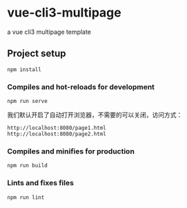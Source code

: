 # vue-cli3-multipage

a vue cli3 multipage template 

## Project setup
```
npm install
```

### Compiles and hot-reloads for development
```
npm run serve
```

我们默认开启了自动打开浏览器，不需要的可以关闭，访问方式：

```
http://localhost:8080/page1.html
http://localhost:8080/page2.html
```

### Compiles and minifies for production
```
npm run build
```

### Lints and fixes files
```
npm run lint
```
